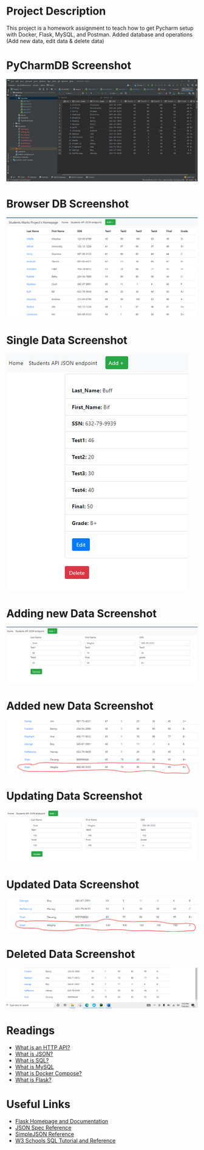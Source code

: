 # Project Description
This project is a homework assignment to teach how to get Pycharm setup with Docker, Flask, MySQL, and Postman.
Added database and operations (Add new data, edit data & delete data)

# PyCharmDB Screenshot
![PyCharmDB](snapshots/pycharmdb.png)
# Browser DB Screenshot
![BrowserDB](snapshots/brw_db.png)
# Single Data Screenshot
![Single Data](snapshots/singleData.png)
# Adding new Data Screenshot
![Adding new data Data](snapshots/adding.png)
# Added new Data Screenshot
![Added new Data](snapshots/added.png)
# Updating Data Screenshot
![Updating Data](snapshots/updating.png)
# Updated Data Screenshot
![Updated Data](snapshots/updated.png)
# Deleted Data Screenshot
![Deleted Data](snapshots/deleted.png)

# Readings
* [What is an HTTP API?](https://www.smashingmagazine.com/2018/01/understanding-using-rest-api/)
* [What is JSON?](https://www.w3schools.com/whatis/whatis_json.asp)
* [What is SQL?](http://www.sqlcourse.com/intro.html)
* [What is MySQL](https://www.hostinger.com/tutorials/what-is-mysql)
* [What is Docker Compose?](https://www.tutorialspoint.com/docker/docker_compose.htm)
* [What is Flask?](https://en.wikipedia.org/wiki/Flask_(web_framework))
# Useful Links
* [Flask Homepage and Documentation](https://flask.palletsprojects.com/en/1.1.x/)
* [JSON Spec Reference](https://www.json.org/json-en.html)
* [SimpleJSON Reference](https://simplejson.readthedocs.io/en/latest/)
* [W3 Schools SQL Tutorial and Reference](https://www.w3schools.com/sql/)

